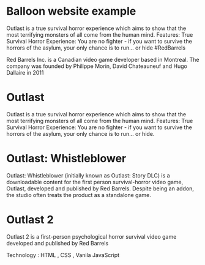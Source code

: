 # Balloon website example

 Outlast is a true survival horror experience which aims to show that the most terrifying monsters of all come from the human mind. Features: True Survival Horror Experience: You are no fighter - if you want to survive the horrors of the asylum, your only chance is to run... or hide
#RedBarrels

Red Barrels Inc. is a Canadian video game developer based in Montreal. The company was founded by Philippe Morin, David Chateauneuf and Hugo Dallaire in 2011

# Outlast 
Outlast is a true survival horror experience which aims to show that the most terrifying monsters of all come from the human mind. Features: True Survival Horror Experience: You are no fighter - if you want to survive the horrors of the asylum, your only chance is to run... or hide.

# Outlast: Whistleblower
Outlast: Whistleblower (initially known as Outlast: Story DLC) is a downloadable content for the first person survival-horror video game, Outlast, developed and published by Red Barrels. Despite being an addon, the studio often treats the product as a standalone game.

# Outlast 2
Outlast 2 is a first-person psychological horror survival video game developed and published by Red Barrels

Technology : HTML , CSS , Vanila JavaScript

